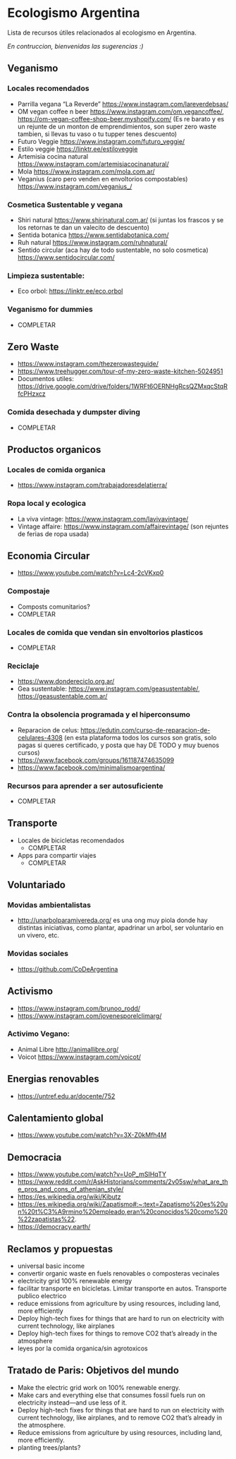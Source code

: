 # Ecologismo Argentina
Lista de recursos útiles relacionados al ecologismo en Argentina. 

_En contruccion, bienvenidas las sugerencias :)_

## Veganismo
### Locales recomendados
- Parrilla vegana “La Reverde” https://www.instagram.com/lareverdebsas/
- OM vegan coffee n beer https://www.instagram.com/om.vegancoffee/, https://om-vegan-coffee-shop-beer.myshopify.com/ (Es re barato y es un rejunte de un monton de emprendimientos, son super zero waste tambien, si llevas tu vaso o tu tupper tenes descuento)
- Futuro Veggie https://www.instagram.com/futuro_veggie/
- Estilo veggie https://linktr.ee/estiloveggie
- Artemisia cocina natural https://www.instagram.com/artemisiacocinanatural/
- Mola https://www.instagram.com/mola.com.ar/
- Veganius (caro pero venden en envoltorios compostables) https://www.instagram.com/veganius_/

### Cosmetica Sustentable y vegana
- Shiri natural https://www.shirinatural.com.ar/ (si juntas los frascos y se los retornas te dan un valecito de descuento)
- Sentida botanica https://www.sentidabotanica.com/
- Ruh natural https://www.instagram.com/ruhnatural/
- Sentido circular (aca hay de todo sustentable, no solo cosmetica) https://www.sentidocircular.com/

### Limpieza sustentable:
- Eco orbol: https://linktr.ee/eco.orbol

### Veganismo for dummies
- COMPLETAR

## Zero Waste
- https://www.instagram.com/thezerowasteguide/
- https://www.treehugger.com/tour-of-my-zero-waste-kitchen-5024951
- Documentos utiles: https://drive.google.com/drive/folders/1WRFt6OERNHgRcsQZMxqcStqRfcPHzxcz

### Comida desechada y dumpster diving
- COMPLETAR

## Productos organicos

### Locales de comida organica
- https://www.instagram.com/trabajadoresdelatierra/

### Ropa local y ecologica
- La viva vintage: https://www.instagram.com/lavivavintage/
- Vintage affaire: https://www.instagram.com/affairevintage/
(son rejuntes de ferias de ropa usada)

## Economia Circular
- https://www.youtube.com/watch?v=Lc4-2cVKxp0

### Compostaje
- Composts comunitarios?
- COMPLETAR

### Locales de comida que vendan sin envoltorios plasticos
- COMPLETAR

### Reciclaje
- https://www.dondereciclo.org.ar/
- Gea sustentable: https://www.instagram.com/geasustentable/, https://geasustentable.com.ar/

### Contra la obsolencia programada y el hiperconsumo
- Reparacion de celus: https://edutin.com/curso-de-reparacion-de-celulares-4308 (en esta plataforma todos los cursos son gratis, solo pagas si queres certificado, y posta que hay DE TODO y muy buenos cursos) 
- https://www.facebook.com/groups/161187474635099
- https://www.facebook.com/minimalismoargentina/

### Recursos para aprender a ser autosuficiente
  - COMPLETAR

## Transporte
- Locales de bicicletas recomendados
  - COMPLETAR
- Apps para compartir viajes
  - COMPLETAR
  
## Voluntariado

### Movidas ambientalistas
- http://unarbolparamivereda.org/ es una ong muy piola donde hay distintas iniciativas, como plantar, apadrinar un arbol, ser voluntario en un vivero, etc. 

### Movidas sociales
- https://github.com/CoDeArgentina

## Activismo
- https://www.instagram.com/brunoo_rodd/
- https://www.instagram.com/jovenesporelclimarg/
### Activimo Vegano:
- Animal Libre http://animallibre.org/
- Voicot https://www.instagram.com/voicot/

## Energias renovables
- https://untref.edu.ar/docente/752

## Calentamiento global
- https://www.youtube.com/watch?v=3X-Z0kMfh4M

## Democracia
- https://www.youtube.com/watch?v=UoP_mSIHqTY
- https://www.reddit.com/r/AskHistorians/comments/2v05sw/what_are_the_pros_and_cons_of_athenian_style/
- https://es.wikipedia.org/wiki/Kibutz
- https://es.wikipedia.org/wiki/Zapatismo#:~:text=Zapatismo%20es%20un%20t%C3%A9rmino%20empleado,eran%20conocidos%20como%20%22zapatistas%22.
- https://democracy.earth/

## Reclamos y propuestas
- universal basic income
- convertir organic waste en fuels renovables o composteras vecinales
- electricity grid 100% renewable energy
- facilitar transporte en bicicletas. Limitar transporte en autos. Transporte publico electrico
- reduce emissions from agriculture by using resources, including land, more efficiently
- Deploy high-tech fixes for things that are hard to run on electricity with current technology, like airplanes
- Deploy high-tech fixes for things to remove CO2 that’s already in the atmosphere
- leyes por la comida organica/sin agrotoxicos

## Tratado de Paris: Objetivos del mundo
- Make the electric grid work on 100% renewable energy.
- Make cars and everything else that consumes fossil fuels run on electricity instead—and use less of it.
- Deploy high-tech fixes for things that are hard to run on electricity with current technology, like airplanes, and to remove CO2 that’s already in the atmosphere.
- Reduce emissions from agriculture by using resources, including land, more efficiently.
- planting trees/plants?

